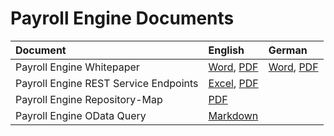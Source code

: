 # Payroll Engine Documents

| Document                                    | English | German |
|:--|:--|:--|
| Payroll Engine Whitepaper                   | [Word](PayrolEngineWhitepaper.docx), [PDF](PayrolEngineWhitepaper.pdf) | [Word](PayrolEngineWhitepaper_de.docx), [PDF](PayrolEngineWhitepaper_de.pdf)       |
| Payroll Engine REST Service Endpoints       | [Excel](PayrollRestServicesEndpoints.xlsx), [PDF](PayrollRestServicesEndpoints.pdf) |     |
| Payroll Engine Repository-Map               | [PDF](PayrollEngineRepositoryMap.pdf) | |
| Payroll Engine OData Query                  | [Markdown](ODataQuery.md) | |
<br />
